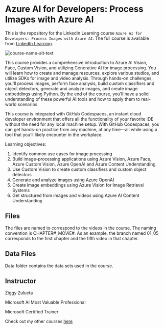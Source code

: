 # Azure AI for Developers: Process Images with Azure AI
This is the repository for the LinkedIn Learning course `Azure AI for Developers: Process Images with Azure AI`. The full course is available from [LinkedIn Learning][lil-course-url].

![course-name-alt-text][lil-thumbnail-url] 

This course provides a comprehensive introduction to Azure AI Vision, Face, Custom Vision, and utilizing Generative AI for image processing. You will learn how to create and manage resources, explore various studios, and utilize SDKs for image and video analysis. Through hands-on challenges, you'll process images, perform face analysis, build custom classifiers and object detectors, generate and analyze images, and create image embeddings using Python. By the end of the course, you'll have a solid understanding of these powerful AI tools and how to apply them to real-world scenarios.

This course is integrated with GitHub Codespaces, an instant cloud developer environment that offers all the functionality of your favorite IDE without the need for any local machine setup. With GitHub Codespaces, you can get hands-on practice from any machine, at any time—all while using a tool that you’ll likely encounter in the workplace.

Learning objectives:
1. Identify common use cases for image processing
2. Build image-processing applications using Azure Vision, Azure Face, Azure Custom Vision, Azure OpenAI and Azure Content Understanding
3. Use Custom Vision to create custom classifiers and custom object detectors
4. Generate and analyze images using Azure OpenAI
5. Create image embeddings using Azure Vision for Image Retrieval Systems
6. Get structured from images and videos using Azure AI Content Understanding

## Files
The files are named to correspond to the videos in the course. The naming convention is CHAPTER#_MOVIE#. As an example, the branch named 01_05 corresponds to the first chapter and the fifth video in that chapter.

## Data Files
Data folder contains the data sets used in the course.

## Instructor
Ziggy Zulueta

Microsoft AI Most Valuable Professional

Microsoft Certified Trainer

Check out my other courses [here](https://www.linkedin.com/learning/instructors/ziggy-zulueta)

[0]: # (Replace these placeholder URLs with actual course URLs)

[lil-course-url]: https://www.linkedin.com/learning/azure-ai-for-developers-process-images-with-azure-ai
[lil-thumbnail-url]: https://media.licdn.com/dms/image/v2/D4E0DAQHjv9uoUyncoA/learning-public-crop_675_1200/B4EZYSAtFcHUAY-/0/1744058897055?e=2147483647&v=beta&t=yNtqW9lIZJDrV6uEWlyzRWBnR_QkF8TIwNhy8VZaHB0

